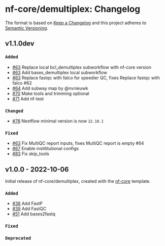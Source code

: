 # nf-core/demultiplex: Changelog

The format is based on [Keep a Changelog](https://keepachangelog.com/en/1.0.0/)
and this project adheres to [Semantic Versioning](https://semver.org/spec/v2.0.0.html).

## v1.1.0dev

### `Added`

- [#63](https://github.com/nf-core/demultiplex/pull/63) Replace local bcl_demultiplex subworkflow with nf-core version
- [#63](https://github.com/nf-core/demultiplex/pull/63) Add bases_demultiplex local subworkflow
- [#63](https://github.com/nf-core/demultiplex/pull/63) Replace fastqc with falco for speedier QC, fixes Replace fastqc with falco #62
- [#64](https://github.com/nf-core/demultiplex/pull/64) Add subway map by @nvnieuwk
- [#70](https://github.com/nf-core/demultiplex/pull/70) Make tools and trimming optional
- [#71](https://github.com/nf-core/demultiplex/pull/71) Add nf-test

### `Changed`

- [#78](https://github.com/nf-core/demultiplex/pull/78) Nextflow minimal version is now `22.10.1`

### `Fixed`

- [#63](https://github.com/nf-core/demultiplex/pull/63) Fix MultiQC report inputs, fixes MultiQC report is empty #64
- [#67](https://github.com/nf-core/demultiplex/pull/67) Enable instititutional configs
- [#83](https://github.com/nf-core/demultiplex/pull/83) Fix skip_tools

## v1.0.0 - 2022-10-06

Initial release of nf-core/demultiplex, created with the [nf-core](https://nf-co.re/) template.

### `Added`

- [#38](https://github.com/nf-core/demultiplex/pull/38) Add FastP
- [#39](https://github.com/nf-core/demultiplex/pull/39) Add FastQC
- [#51](https://github.com/nf-core/demultiplex/pull/51) Add bases2fastq

### `Fixed`

### `Deprecated`
